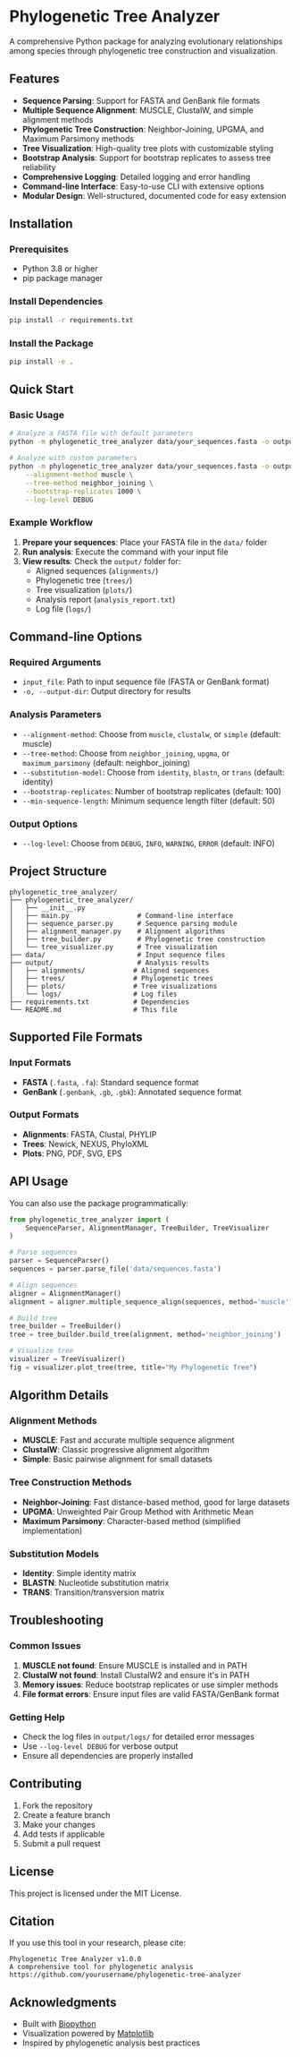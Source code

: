 # Phylogenetic Tree Analyzer

A comprehensive Python package for analyzing evolutionary relationships among species through phylogenetic tree construction and visualization.

## Features

- **Sequence Parsing**: Support for FASTA and GenBank file formats
- **Multiple Sequence Alignment**: MUSCLE, ClustalW, and simple alignment methods
- **Phylogenetic Tree Construction**: Neighbor-Joining, UPGMA, and Maximum Parsimony methods
- **Tree Visualization**: High-quality tree plots with customizable styling
- **Bootstrap Analysis**: Support for bootstrap replicates to assess tree reliability
- **Comprehensive Logging**: Detailed logging and error handling
- **Command-line Interface**: Easy-to-use CLI with extensive options
- **Modular Design**: Well-structured, documented code for easy extension

## Installation

### Prerequisites

- Python 3.8 or higher
- pip package manager

### Install Dependencies

```bash
pip install -r requirements.txt
```

### Install the Package

```bash
pip install -e .
```

## Quick Start

### Basic Usage

```bash
# Analyze a FASTA file with default parameters
python -m phylogenetic_tree_analyzer data/your_sequences.fasta -o output/

# Analyze with custom parameters
python -m phylogenetic_tree_analyzer data/your_sequences.fasta -o output/ \
    --alignment-method muscle \
    --tree-method neighbor_joining \
    --bootstrap-replicates 1000 \
    --log-level DEBUG
```

### Example Workflow

1. **Prepare your sequences**: Place your FASTA file in the `data/` folder
2. **Run analysis**: Execute the command with your input file
3. **View results**: Check the `output/` folder for:
   - Aligned sequences (`alignments/`)
   - Phylogenetic tree (`trees/`)
   - Tree visualization (`plots/`)
   - Analysis report (`analysis_report.txt`)
   - Log file (`logs/`)

## Command-line Options

### Required Arguments
- `input_file`: Path to input sequence file (FASTA or GenBank format)
- `-o, --output-dir`: Output directory for results

### Analysis Parameters
- `--alignment-method`: Choose from `muscle`, `clustalw`, or `simple` (default: muscle)
- `--tree-method`: Choose from `neighbor_joining`, `upgma`, or `maximum_parsimony` (default: neighbor_joining)
- `--substitution-model`: Choose from `identity`, `blastn`, or `trans` (default: identity)
- `--bootstrap-replicates`: Number of bootstrap replicates (default: 100)
- `--min-sequence-length`: Minimum sequence length filter (default: 50)

### Output Options
- `--log-level`: Choose from `DEBUG`, `INFO`, `WARNING`, `ERROR` (default: INFO)

## Project Structure

```
phylogenetic_tree_analyzer/
├── phylogenetic_tree_analyzer/
│   ├── __init__.py
│   ├── main.py                 # Command-line interface
│   ├── sequence_parser.py      # Sequence parsing module
│   ├── alignment_manager.py    # Alignment algorithms
│   ├── tree_builder.py         # Phylogenetic tree construction
│   └── tree_visualizer.py      # Tree visualization
├── data/                       # Input sequence files
├── output/                     # Analysis results
│   ├── alignments/            # Aligned sequences
│   ├── trees/                 # Phylogenetic trees
│   ├── plots/                 # Tree visualizations
│   └── logs/                  # Log files
├── requirements.txt           # Dependencies
└── README.md                  # This file
```

## Supported File Formats

### Input Formats
- **FASTA** (`.fasta`, `.fa`): Standard sequence format
- **GenBank** (`.genbank`, `.gb`, `.gbk`): Annotated sequence format

### Output Formats
- **Alignments**: FASTA, Clustal, PHYLIP
- **Trees**: Newick, NEXUS, PhyloXML
- **Plots**: PNG, PDF, SVG, EPS

## API Usage

You can also use the package programmatically:

```python
from phylogenetic_tree_analyzer import (
    SequenceParser, AlignmentManager, TreeBuilder, TreeVisualizer
)

# Parse sequences
parser = SequenceParser()
sequences = parser.parse_file('data/sequences.fasta')

# Align sequences
aligner = AlignmentManager()
alignment = aligner.multiple_sequence_align(sequences, method='muscle')

# Build tree
tree_builder = TreeBuilder()
tree = tree_builder.build_tree(alignment, method='neighbor_joining')

# Visualize tree
visualizer = TreeVisualizer()
fig = visualizer.plot_tree(tree, title="My Phylogenetic Tree")
```

## Algorithm Details

### Alignment Methods
- **MUSCLE**: Fast and accurate multiple sequence alignment
- **ClustalW**: Classic progressive alignment algorithm
- **Simple**: Basic pairwise alignment for small datasets

### Tree Construction Methods
- **Neighbor-Joining**: Fast distance-based method, good for large datasets
- **UPGMA**: Unweighted Pair Group Method with Arithmetic Mean
- **Maximum Parsimony**: Character-based method (simplified implementation)

### Substitution Models
- **Identity**: Simple identity matrix
- **BLASTN**: Nucleotide substitution matrix
- **TRANS**: Transition/transversion matrix

## Troubleshooting

### Common Issues

1. **MUSCLE not found**: Ensure MUSCLE is installed and in PATH
2. **ClustalW not found**: Install ClustalW2 and ensure it's in PATH
3. **Memory issues**: Reduce bootstrap replicates or use simpler methods
4. **File format errors**: Ensure input files are valid FASTA/GenBank format

### Getting Help

- Check the log files in `output/logs/` for detailed error messages
- Use `--log-level DEBUG` for verbose output
- Ensure all dependencies are properly installed

## Contributing

1. Fork the repository
2. Create a feature branch
3. Make your changes
4. Add tests if applicable
5. Submit a pull request

## License

This project is licensed under the MIT License.

## Citation

If you use this tool in your research, please cite:

```
Phylogenetic Tree Analyzer v1.0.0
A comprehensive tool for phylogenetic analysis
https://github.com/yourusername/phylogenetic-tree-analyzer
```

## Acknowledgments

- Built with [Biopython](https://biopython.org/)
- Visualization powered by [Matplotlib](https://matplotlib.org/)
- Inspired by phylogenetic analysis best practices
